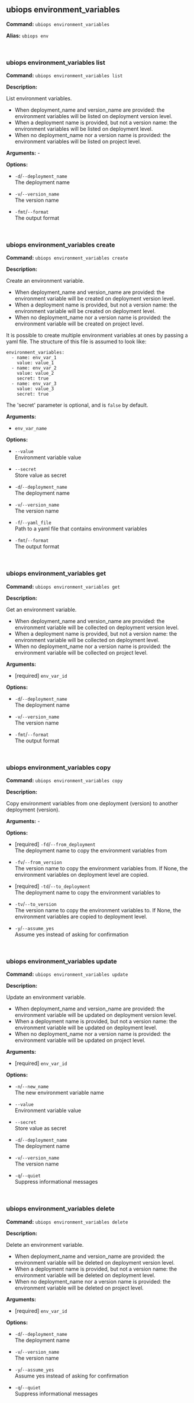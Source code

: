 ## ubiops environment_variables

**Command:** `ubiops environment_variables`

**Alias:** `ubiops env`


<br/>

### ubiops environment_variables list

**Command:** `ubiops environment_variables list`

**Description:**

List environment variables.


- When deployment_name and version_name are provided: the environment variables will be listed on deployment
version level.
- When a deployment name is provided, but not a version name: the environment variables will be listed on
deployment level.
- When no deployment_name nor a version name is provided: the environment variables will be listed on project level.

**Arguments:** - 

**Options:**

- `-d`/`--deployment_name`<br/>The deployment name

- `-v`/`--version_name`<br/>The version name

- `-fmt`/`--format`<br/>The output format


<br/>

### ubiops environment_variables create

**Command:** `ubiops environment_variables create`

**Description:**

Create an environment variable.


- When deployment_name and version_name are provided: the environment variable will be created on deployment
version level.
- When a deployment name is provided, but not a version name: the environment variable will be created on
deployment level.
- When no deployment_name nor a version name is provided: the environment variable will be created on project level.


It is possible to create multiple environment variables at ones by passing a yaml file.
The structure of this file is assumed to look like:
```
environment_variables:
  - name: env_var_1
    value: value_1
  - name: env_var_2
    value: value_2
    secret: true
  - name: env_var_3
    value: value_3
    secret: true
```
The 'secret' parameter is optional, and is `false` by default.

**Arguments:**

- `env_var_name`



**Options:**

- `--value`<br/>Environment variable value

- `--secret`<br/>Store value as secret

- `-d`/`--deployment_name`<br/>The deployment name

- `-v`/`--version_name`<br/>The version name

- `-f`/`--yaml_file`<br/>Path to a yaml file that contains environment variables

- `-fmt`/`--format`<br/>The output format


<br/>

### ubiops environment_variables get

**Command:** `ubiops environment_variables get`

**Description:**

Get an environment variable.


- When deployment_name and version_name are provided: the environment variable will be collected on deployment
version level.
- When a deployment name is provided, but not a version name: the environment variable will be collected on
deployment level.
- When no deployment_name nor a version name is provided: the environment variable will be collected on
project level.

**Arguments:**

- [required] `env_var_id`



**Options:**

- `-d`/`--deployment_name`<br/>The deployment name

- `-v`/`--version_name`<br/>The version name

- `-fmt`/`--format`<br/>The output format


<br/>

### ubiops environment_variables copy

**Command:** `ubiops environment_variables copy`

**Description:**

Copy environment variables from one deployment (version) to another deployment (version).

**Arguments:** - 

**Options:**

- [required] `-fd`/`--from_deployment`<br/>The deployment name to copy the environment variables from

- `-fv`/`--from_version`<br/>The version name to copy the environment variables from. If None, the environment variables on deployment level are copied.

- [required] `-td`/`--to_deployment`<br/>The deployment name to copy the environment variables to

- `-tv`/`--to_version`<br/>The version name to copy the environment variables to. If None, the environment variables are copied to deployment level.

- `-y`/`--assume_yes`<br/>Assume yes instead of asking for confirmation


<br/>

### ubiops environment_variables update

**Command:** `ubiops environment_variables update`

**Description:**

Update an environment variable.


- When deployment_name and version_name are provided: the environment variable will be updated on deployment
version level.
- When a deployment name is provided, but not a version name: the environment variable will be updated on
deployment level.
- When no deployment_name nor a version name is provided: the environment variable will be updated on
project level.

**Arguments:**

- [required] `env_var_id`



**Options:**

- `-n`/`--new_name`<br/>The new environment variable name

- `--value`<br/>Environment variable value

- `--secret`<br/>Store value as secret

- `-d`/`--deployment_name`<br/>The deployment name

- `-v`/`--version_name`<br/>The version name

- `-q`/`--quiet`<br/>Suppress informational messages


<br/>

### ubiops environment_variables delete

**Command:** `ubiops environment_variables delete`

**Description:**

Delete an environment variable.


- When deployment_name and version_name are provided: the environment variable will be deleted on deployment
version level.
- When a deployment name is provided, but not a version name: the environment variable will be deleted on
deployment level.
- When no deployment_name nor a version name is provided: the environment variable will be deleted on
project level.

**Arguments:**

- [required] `env_var_id`



**Options:**

- `-d`/`--deployment_name`<br/>The deployment name

- `-v`/`--version_name`<br/>The version name

- `-y`/`--assume_yes`<br/>Assume yes instead of asking for confirmation

- `-q`/`--quiet`<br/>Suppress informational messages


<br/>
